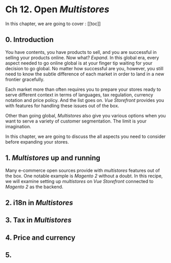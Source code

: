 # Ch 12. Open _Multistores_

In this chapter, we are going to cover : 
[[toc]]

## 0. Introduction
You have contents, you have products to sell, and you are successful in selling your products online. Now what? _Expand_. In this global era, every aspect needed to go online global is at your finger tip waiting for your decision to go global. No matter how successful are you, however, you still need to know the subtle difference of each market in order to land in a new frontier gracefully. 

Each market more than often requires you to prepare your stores ready to serve different context in terms of languages, tax regulation, currency notation and price policy. And the list goes on. _Vue Storefront_ provides you with features for handling these issues out of the box.

Other than going global, _Multistores_ also give you various options when you want to serve a variety of customer segmentation. The limit is your imagination. 

In this chapter, we are going to discuss the all aspects you need to consider before expanding your stores. 

## 1. _Multistores_ up and running
Many e-commerce open sources provide with _multistores_ features out of the box. One notable example is _Magento 2_ without a doubt. In this recipe, we will examine setting up _multistores_ on _Vue Storefront_ connected to _Magento 2_ as the backend.

## 2. i18n in _Multistores_

## 3. Tax in _Multistores_

## 4. Price and currency

## 5. 
